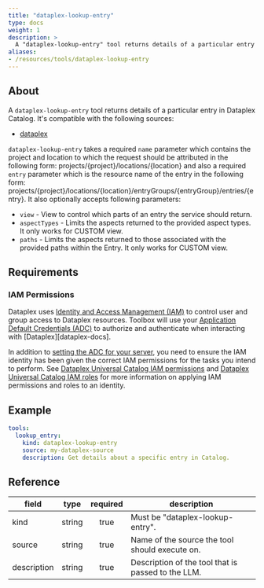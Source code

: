 ```yaml
---
title: "dataplex-lookup-entry"
type: docs
weight: 1
description: > 
  A "dataplex-lookup-entry" tool returns details of a particular entry in Dataplex Catalog.
aliases:
- /resources/tools/dataplex-lookup-entry
---
```


## About

A `dataplex-lookup-entry` tool returns details of a particular entry in Dataplex Catalog.
It's compatible with the following sources:

- [dataplex](../sources/dataplex.md)

`dataplex-lookup-entry` takes a required `name` parameter which contains the project and location to which the request should be attributed in the following form: projects/{project}/locations/{location} and also a required `entry` parameter which is the resource name of the entry in the following form: projects/{project}/locations/{location}/entryGroups/{entryGroup}/entries/{entry}. It also optionally accepts following parameters:
  - `view` - View to control which parts of an entry the service should return.
  - `aspectTypes` - Limits the aspects returned to the provided aspect types. It only works for CUSTOM view.
  - `paths` - Limits the aspects returned to those associated with the provided paths within the Entry. It only works for CUSTOM view.

## Requirements

### IAM Permissions

Dataplex uses [Identity and Access Management (IAM)][iam-overview] to control
user and group access to Dataplex resources. Toolbox will use your 
[Application Default Credentials (ADC)][adc] to authorize and authenticate when 
interacting with [Dataplex][dataplex-docs].

In addition to [setting the ADC for your server][set-adc], you need to ensure
the IAM identity has been given the correct IAM permissions for the tasks you
intend to perform. See [Dataplex Universal Catalog IAM permissions][iam-permissions] 
and [Dataplex Universal Catalog IAM roles][iam-roles] for more information on
applying IAM permissions and roles to an identity.

[iam-overview]: https://cloud.google.com/dataplex/docs/iam-and-access-control
[adc]: https://cloud.google.com/docs/authentication#adc
[set-adc]: https://cloud.google.com/docs/authentication/provide-credentials-adc
[iam-permissions]: https://cloud.google.com/dataplex/docs/iam-permissions
[iam-roles]: https://cloud.google.com/dataplex/docs/iam-roles

## Example

```yaml
tools:
  lookup_entry:
    kind: dataplex-lookup-entry
    source: my-dataplex-source
    description: Get details about a specific entry in Catalog.
```

## Reference

| **field**   |                  **type**                  | **required** | **description**                                                                                  |
|-------------|:------------------------------------------:|:------------:|--------------------------------------------------------------------------------------------------|
| kind        |                   string                   |     true     | Must be "dataplex-lookup-entry".                                                               |
| source      |                   string                   |     true     | Name of the source the tool should execute on.                                                   |
| description |                   string                   |     true     | Description of the tool that is passed to the LLM.                                               |